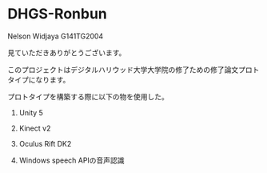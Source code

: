 # DHGS-Ronbun

Nelson Widjaya G141TG2004

見ていただきありがとうございます。

このプロジェクトはデジタルハリウッド大学大学院の修了ための修了論文プロトタイプになります。

プロトタイプを構築する際に以下の物を使用した。

1) Unity 5

2) Kinect v2

3) Oculus Rift DK2

4) Windows speech APIの音声認識

